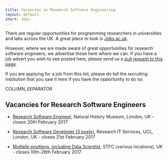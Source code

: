 ```yaml
---
title: Vacancies in Research Software Engineering
layout: default
short: Jobs
---
```


There are regular opportunities for programming researchers in universities and labs across the UK.
A great place to look is [Jobs.ac.uk](http://www.jobs.ac.uk/).

However, where we are made aware of great opportunities for research software engineers, we advertise these here where we can. If you have a job advert you wish to see posted here, please send us a [pull request to this page](https://github.com/UKRSE/UKRSE.github.io/blob/master/jobs.md).

If you are applying for a job from this list, please do tell the recruiting institution that you saw it here if you have the opportunity to do so.

COLUMN_SEPARATOR

Vacancies for Research Software Engineers
-----------------------


<!--- *There are no vacancies that we know of at present. Please let us know if you have one.* -->

<!---
Job listing format. Earlier closing dates first.

* [<Job Title>](<link>), <institution>, <location>, <country> - closes <day> <month> <year>
-->

* [Research Software Engineer](https://jobs.drupal.org/node/13757), Natural History Museum, London, UK - closes 20th February 2017

* [Research Software Developer (3 posts)](http://blogs.ucl.ac.uk/research-software-development/rsd-hire-17-1/), Research IT Services, UCL, London, UK - closes 21st February 2017

* [Multiple positions, including Data Scientist](http://www.jobs.ac.uk/employer/stfc-the-science-and-technology-facilities-council/), STFC (various locations), UK - closes 10th-26th February 2017
